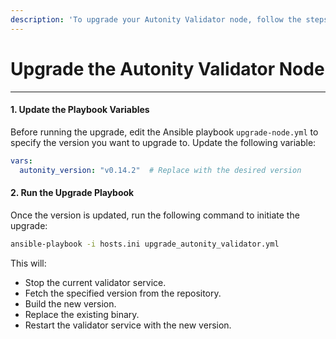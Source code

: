 ```yaml
---
description: 'To upgrade your Autonity Validator node, follow the steps below:'
---
```


# Upgrade the Autonity Validator Node

***

#### **1. Update the Playbook Variables**

Before running the upgrade, edit the Ansible playbook `upgrade-node.yml` to specify the version you want to upgrade to. Update the following variable:

```yaml
vars:
  autonity_version: "v0.14.2"  # Replace with the desired version
```

#### **2. Run the Upgrade Playbook**

Once the version is updated, run the following command to initiate the upgrade:

```bash
ansible-playbook -i hosts.ini upgrade_autonity_validator.yml
```

This will:

* Stop the current validator service.
* Fetch the specified version from the repository.
* Build the new version.
* Replace the existing binary.
* Restart the validator service with the new version.
